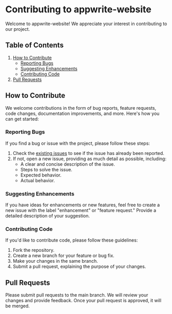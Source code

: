 # Contributing to appwrite-website

Welcome to appwrite-website! We appreciate your interest in contributing to our project.

## Table of Contents

1. [How to Contribute](#how-to-contribute)
   - [Reporting Bugs](#reporting-bugs)
   - [Suggesting Enhancements](#suggesting-enhancements)
   - [Contributing Code](#contributing-code)
2. [Pull Requests](#pull-requests)


## How to Contribute

We welcome contributions in the form of bug reports, feature requests, code changes, documentation improvements, and more. Here's how you can get started:

### Reporting Bugs

If you find a bug or issue with the project, please follow these steps:

1. Check the [existing issues](https://github.com/kaiwalyakoparkar/appwrite-website/issues) to see if the issue has already been reported.
2. If not, open a new issue, providing as much detail as possible, including:
   - A clear and concise description of the issue.
   - Steps to solve the issue.
   - Expected behavior.
   - Actual behavior.

### Suggesting Enhancements

If you have ideas for enhancements or new features, feel free to create a new issue with the label "enhancement" or "feature request." Provide a detailed description of your suggestion.

### Contributing Code

If you'd like to contribute code, please follow these guidelines:

1. Fork the repository.
2. Create a new branch for your feature or bug fix.
3. Make your changes in the same branch.
4. Submit a pull request, explaining the purpose of your changes.

## Pull Requests
Please submit pull requests to the main branch. We will review your changes and provide feedback. Once your pull request is approved, it will be merged.
